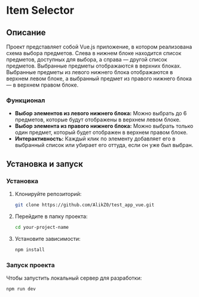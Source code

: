 # Item Selector

## Описание

Проект представляет собой Vue.js приложение, в котором реализована схема выбора предметов. Слева в нижнем блоке находится список предметов, доступных для выбора, а справа — другой список предметов. Выбранные предметы отображаются в верхних блоках. Выбранные предметы из левого нижнего блока отображаются в верхнем левом блоке, а выбранный предмет из правого нижнего блока — в верхнем правом блоке.

### Функционал

- **Выбор элементов из левого нижнего блока:** Можно выбрать до 6 предметов, которые будут отображены в верхнем левом блоке.
- **Выбор элемента из правого нижнего блока:** Можно выбрать только один предмет, который будет отображен в верхнем правом блоке.
- **Интерактивность:** Каждый клик по элементу добавляет его в выбранный список или убирает его оттуда, если он уже был выбран.

## Установка и запуск


### Установка

1. Клонируйте репозиторий:

    ```bash
    git clone https://github.com/AlikZ0/test_app_vue.git
    ```

2. Перейдите в папку проекта:

    ```bash
    cd your-project-name
    ```

3. Установите зависимости:

    ```bash
    npm install
    ```

### Запуск проекта

Чтобы запустить локальный сервер для разработки:

```bash
npm run dev
